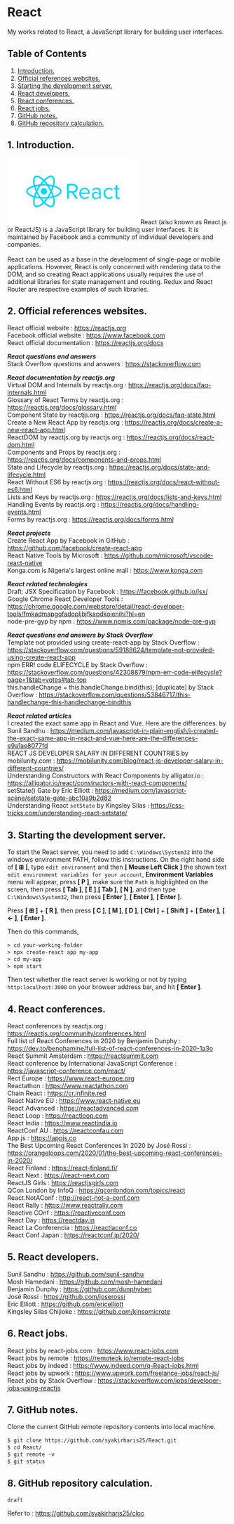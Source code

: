# React
My works related to React, a JavaScript library for building user interfaces.

## Table of Contents
1. [Introduction.](#introduction)
2. [Official references websites.](#references)
3. [Starting the development server.](#server)
4. [React developers.](#developers)
5. [React conferences.](#conferences)
6. [React jobs.](#jobs)
7. [GitHub notes.](#github)
8. [GitHub repository calculation.](#calculation)

<a name="introduction"></a>
## 1. Introduction.
<img src="react.jpg" height="150"> 
React (also known as React.js or ReactJS) is a JavaScript library for building user interfaces. It is maintained by Facebook and a community of individual developers and companies.
<br /><br />
React can be used as a base in the development of single-page or mobile applications. However, React is only concerned with rendering data to the DOM, and so creating React applications usually requires the use of additional libraries for state management and routing. Redux and React Router are respective examples of such libraries.

<a name="references"></a>
## 2. Official references websites. 
React official website : https://reactjs.org <br />
Facebook official website : https://www.facebook.com <br />
React official documentation : https://reactjs.org/docs <br />

**_React questions and answers_** <br />
Stack Overflow questions and answers : https://stackoverflow.com <br />

**_React documentation by reactjs.org_** <br />
Virtual DOM and Internals by reactjs.org : https://reactjs.org/docs/faq-internals.html <br />
Glossary of React Terms by reactjs.org : https://reactjs.org/docs/glossary.html <br />
Component State by reactjs.org : https://reactjs.org/docs/faq-state.html <br />
Create a New React App by reactjs.org : https://reactjs.org/docs/create-a-new-react-app.html <br />
ReactDOM by reactjs.org by reactjs.org : https://reactjs.org/docs/react-dom.html <br />
Components and Props by reactjs.org : https://reactjs.org/docs/components-and-props.html <br />
State and Lifecycle by reactjs.org : https://reactjs.org/docs/state-and-lifecycle.html <br />
React Without ES6 by reactjs.org : https://reactjs.org/docs/react-without-es6.html <br />
Lists and Keys by reactjs.org : https://reactjs.org/docs/lists-and-keys.html <br />
Handling Events by reactjs.org : https://reactjs.org/docs/handling-events.html <br />
Forms by reactjs.org : https://reactjs.org/docs/forms.html <br />

**_React projects_** <br />
Create React App by Facebook in GitHub : https://github.com/facebook/create-react-app <br />
React Native Tools by Microsoft : https://github.com/microsoft/vscode-react-native <br />
Konga.com is Nigeria's largest online mall : https://www.konga.com <br />

**_React related technologies_** <br />
Draft: JSX Specification by Facebook : https://facebook.github.io/jsx/ <br />
Google Chrome React Developer Tools : https://chrome.google.com/webstore/detail/react-developer-tools/fmkadmapgofadopljbjfkapdkoienihi?hl=en <br />
node-pre-gyp by npm : https://www.npmjs.com/package/node-pre-gyp <br />

**_React questions and answers by Stack Overflow_** <br />
Template not provided using create-react-app by Stack Overflow : https://stackoverflow.com/questions/59188624/template-not-provided-using-create-react-app <br />
npm ERR! code ELIFECYCLE by Stack Overflow : https://stackoverflow.com/questions/42308879/npm-err-code-elifecycle?page=1&tab=votes#tab-top <br />
this.handleChange = this.handleChange.bind(this); [duplicate] by Stack Overflow : https://stackoverflow.com/questions/53846717/this-handlechange-this-handlechange-bindthis <br />

**_React related articles_** <br />
I created the exact same app in React and Vue. Here are the differences. by Sunil Sandhu : https://medium.com/javascript-in-plain-english/i-created-the-exact-same-app-in-react-and-vue-here-are-the-differences-e9a1ae8077fd <br />
REACT JS DEVELOPER SALARY IN DIFFERENT COUNTRIES by mobilunity.com : https://mobilunity.com/blog/react-js-developer-salary-in-different-countries/ <br />
Understanding Constructors with React Components by alligator.io : https://alligator.io/react/constructors-with-react-components/ <br />
setState() Gate by Eric Elliott : https://medium.com/javascript-scene/setstate-gate-abc10a9b2d82 <br />
Understanding React `setState` by Kingsley Silas : https://css-tricks.com/understanding-react-setstate/ <br />

<a name="server"></a>
## 3. Starting the development server.
To start the React server, you need to add `C:\Windows\System32` into the windows environment PATH, follow this instructions. On the right hand side of **[ ⊞ ]**, type `edit environment` and then **[ Mouse Left Click ]** the shown text `edit environment variables for your account`, **Environment Variables** menu will appear, press **[ P ]**, make sure the `Path` is highlighted on the screen, then press **[ Tab ]**, **[ E ]**,**[ Tab ]**, **[ N ]**, and then type `C:\Windows\System32`, then press **[ Enter ]**, **[ Enter ]**, **[ Enter ]**.

Press **[ ⊞ ]** + **[ R ]**, then press **[ C ]**, **[ M ]**, **[ D ]**, **[ Ctrl ]** + **[ Shift ]** + **[ Enter ]**, **[ ← ]**, **[ Enter ]**.

Then do this commands,
```
> cd your-working-folder
> npx create-react app my-app
> cd my-app
> npm start
```

Then test whether the react server is working or not by typing `http:localhost:3000` on your browser address bar, and hit **[ Enter ]**.

<a name="conferences"></a>
## 4. React conferences.
React conferences by reactjs.org : https://reactjs.org/community/conferences.html <br />
Full list of React Conferences in 2020 by Benjamin Dunphy : https://dev.to/benghamine/full-list-of-react-conferences-in-2020-1a3o <br />
React Summit Amsterdam : https://reactsummit.com <br />
React conference by International JavaScript Conference : https://javascript-conference.com/react/ <br />
Rect Europe : https://www.react-europe.org <br />
Reactathon : https://www.reactathon.com <br />
Chain React : https://cr.infinite.red <br />
React Native EU : https://www.react-native.eu <br />
React Advanced : https://reactadvanced.com <br />
React Loop : https://reactloop.com <br />
React India : https://www.reactindia.io <br />
ReactConf AU : https://reactconfau.com <br />
App.js : https://appjs.co <br />
The Best Upcoming React Conferences In 2020 by José Rossi : https://orangeloops.com/2020/01/the-best-upcoming-react-conferences-in-2020/ <br />
React Finland : https://react-finland.fi/<br />
React Next : https://react-next.com <br />
ReactJS Girls : https://reactjsgirls.com <br />
QCon London by InfoQ : https://qconlondon.com/topics/react <br />
React.NotAConf : http://react-not-a-conf.com <br />
React Rally : https://www.reactrally.com <br />
Reactive COnf : https://reactiveconf.com <br />
React Day : https://reactday.in <br />
React La Conferencia : https://reactlaconf.co <br />
React Conf Japan : https://reactconf.jp/2020/ <br />

<a name="developers"></a>
## 5. React developers.
Sunil Sandhu : https://github.com/sunil-sandhu <br />
Mosh Hamedani : https://github.com/mosh-hamedani <br />
Benjamin Dunphy : https://github.com/dunphyben <br />
José Rossi : https://github.com/joserossi <br />
Eric Elliott : https://github.com/ericelliott <br />
Kingsley Silas Chijioke : https://github.com/kinsomicrote <br />

<a name="jobsn"></a>
## 6. React jobs.
React jobs by react-jobs.com : https://www.react-jobs.com <br />
React jobs by remote : https://remoteok.io/remote-react-jobs <br />
React jobs by indeed : https://www.indeed.com/q-React-jobs.html <br />
React jobs by upwork : https://www.upwork.com/freelance-jobs/react-js/ <br />
React jobs by Stack Overflow : https://stackoverflow.com/jobs/developer-jobs-using-reactjs <br />
 
<a name="github"></a>
## 7. GitHub notes.
Clone the current GitHub remote repository contents into local machine.
```
$ git clone https://github.com/syakirharis25/React.git
$ cd React/
$ git remote -v
$ git status
```

<a name="calculation"></a>
## 8. GitHub repository calculation.
```
draft
```
Refer to : https://github.com/syakirharis25/cloc

